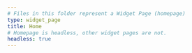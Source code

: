 ```yaml
---
# Files in this folder represent a Widget Page (homepage)
type: widget_page
title: Home
# Homepage is headless, other widget pages are not.
headless: true
---
```

